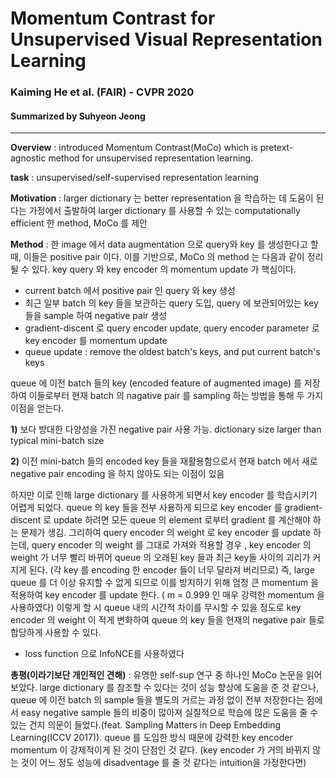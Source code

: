 # Momentum Contrast for Unsupervised Visual Representation Learning 
### Kaiming He et al. (FAIR) - CVPR 2020
#### Summarized by Suhyeon Jeong
---

 

**Overview** :  introduced Momentum Contrast(MoCo) which is pretext-agnostic method for unsupervised representation learning.

 

**task** : unsupervised/self-supervised representation learning

 

**Motivation** : larger dictionary 는 better representation 을 학습하는 데 도움이 된다는 가정에서 출발하여 larger dictionary 를 사용할 수 있는 computationally efficient 한 method, MoCo 를 제안

 

**Method** : 
한 image 에서 data augmentation 으로 query와 key 를 생성한다고 할 때, 이들은 positive pair 이다. 이를 기반으로, MoCo 의 method 는 다음과 같이 정리될 수 있다. key query 와 key encoder 의 momentum update 가 핵심이다.
* current batch 에서 positive pair 인 query 와 key 생성
* 최근 일부 batch 의 key 들을 보관하는 query 도입, query 에 보관되어있는 key 들을 sample 하여 negative pair 생성
* gradient-discent 로 query encoder update, query encoder parameter 로 key encoder 를 momentum update 
* queue update : remove the oldest batch's keys, and put current batch's keys

 

queue 에 이전 batch 들의 key (encoded feature of augmented image) 를 저장하여 이들로부터 현재 batch 의 nagative pair 를 sampling 하는 방법을 통해 두 가지 이점을 얻는다. 

**1)** 보다 방대한 다양성을 가진 negative pair 사용 가능. dictionary size larger than typical mini-batch size

**2)** 이전 mini-batch 들의 encoded key 들을 재활용함으로서 현재 batch 에서 새로 negative pair encoding 을 하지 않아도 되는 이점이 있음

 

하지만 이로 인해 large dictionary 를 사용하게 되면서 key encoder 를 학습시키기 어렵게 되었다. queue 의 key 들을 전부 사용하게 되므로 key encoder 를 gradient-discent 로 update 하려면 모든 queue 의 element 로부터 gradient 를 계산해야 하는 문제가 생김. 그리하여 query encoder 의 weight 로 key encoder 를 update 하는데, query encoder 의 weight 를 그대로 가져와 적용할 경우 , key encoder 의 weight 가 너무 빨리 바뀌어 queue 의 오래된  key 들과 최근 key들 사이의 괴리가 커지게 된다. (각 key 를 encoding 한 encoder 들이 너무 달라져 버리므로) 즉, large queue 를 더 이상 유지할 수 없게 되므로 이를 방지하기 위해 엄청 큰 momentum 을 적용하여 key encoder  를 update 한다. ( m = 0.999 인 매우 강력한 momentum 을 사용하였다) 이렇게 할 시 queue 내의 시간적 차이를 무시할 수 있을 정도로 key encoder 의 weight 이 적게 변화하여 queue 의 key 들을 현재의 negative pair 들로 합당하게 사용할 수 있다.
 
*  loss function 으로 InfoNCE를 사용하였다

 


**총평(이라기보단 개인적인 견해)** : 유명한 self-sup 연구 중 하나인 MoCo 논문을 읽어 보았다. large dictionary 를 참조할 수 있다는 것이 성능 향상에 도움을 준 것 같으나, queue 에 이전 batch 의 sample 들을 별도의 거르는 과정 없이 전부 저장한다는 점에서 easy negative sample 들의 비중이 많아져 실질적으로 학습에 많은 도움을 줄 수 있는 건지 의문이 들었다.(feat. Sampling Matters in Deep Embedding Learning(ICCV 2017)). queue 를 도입한 방식 때문에 강력한 key encoder momentum 이 강제적이게 된 것이 단점인 것 같다. (key encoder 가 거의 바뀌지 않는 것이 어느 정도 성능에 disadventage 를 줄 것 같다는 intuition을 가정한다면) 
